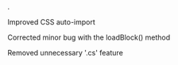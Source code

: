 .

Improved CSS auto-import

Corrected minor bug with the loadBlock() method

Removed unnecessary '.cs' feature